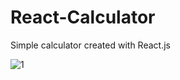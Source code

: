 # React-Calculator
Simple calculator created with React.js

![1](https://user-images.githubusercontent.com/40510223/145746382-f63b27fc-ef0e-4a71-b4c6-710a4088964f.png)
